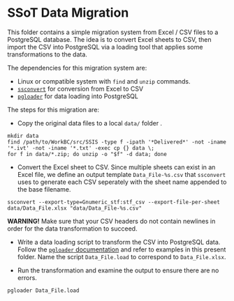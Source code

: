 SSoT Data Migration
===================

This folder contains a simple migration system from Excel / CSV files to a PostgreSQL database. The idea is to convert Excel sheets to CSV, then import the CSV into PostgreSQL via a loading tool that applies some transformations to the data.

The dependencies for this migration system are:

- Linux or compatible system with `find` and `unzip` commands.
- [`ssconvert`](https://help.gnome.org/users/gnumeric/stable/gnumeric.html#sect-files-ssconvert) for conversion from Excel to CSV
- [`pgloader`](https://pgloader.io/) for data loading into PostgreSQL

The steps for this migration are:

- Copy the original data files to a local `data/` folder .
```
mkdir data
find /path/to/WorkBC/src/SSIS -type f -ipath '*Delivered*' -not -iname '*.ivt' -not -iname '*.txt' -exec cp {} data \;
for f in data/*.zip; do unzip -o "$f" -d data; done
```

- Convert the Excel sheet to CSV. Since multiple sheets can exist in an Excel file, we define an output template `Data_File-%s.csv` that `ssconvert` uses to generate each CSV seperately with the sheet name appended to the base filename.
```
ssconvert --export-type=Gnumeric_stf:stf_csv --export-file-per-sheet data/Data_File.xlsx "data/Data_File-%s.csv"
```
**WARNING!** Make sure that your CSV headers do not contain newlines in order for the data transformation to succeed.

- Write a data loading script to transform the CSV into PostgreSQL data. Follow the [`pgloader` documentation](https://pgloader.readthedocs.io/en/latest/tutorial/tutorial.html#loading-csv-data-with-pgloader) and refer to examples in this present folder. Name the script `Data_File.load` to correspond to `Data_File.xlsx`.

- Run the transformation and examine the output to ensure there are no errors.
```
pgloader Data_File.load
```
